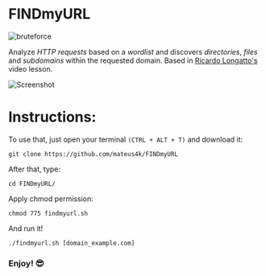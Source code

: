 # FINDmyURL

![bruteforce](https://img.shields.io/badge/brute-force-brightgreen.svg)


Analyze *HTTP requests* based on a *wordlist* and discovers *directories*, *files* and *subdomains* within the requested domain.
Based in [Ricardo Longatto's](https://github.com/ricardolongatto) video lesson.

![Screenshot](https://i.imgur.com/OU7W0td.png)

# Instructions:
To use that, just open your terminal `(CTRL + ALT + T)` and download it:
```
git clone https://github.com/mateus4k/FINDmyURL
```
After that, type:
```
cd FINDmyURL/
```
Apply chmod permission:
```
chmod 775 findmyurl.sh
```
And run it!
```
./findmyurl.sh [domain_example.com]
```
### Enjoy! :sunglasses:
